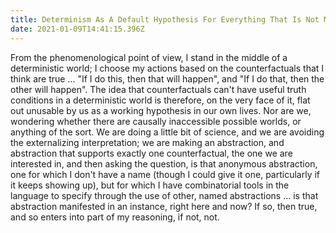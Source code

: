 ```yaml
---
title: Determinism As A Default Hypothesis For Everything That Is Not ME
date: 2021-01-09T14:41:15.396Z
---
```

From the phenomenological point of view, I stand in the middle of a deterministic world; I choose my actions based on the counterfactuals that I think are true ... "If I do this, then that will happen", and "If I do that, then the other will happen".  The idea that counterfactuals can't have useful truth conditions in a deterministic world is therefore, on the very face of it, flat out unusable by us as a working hypothesis in our own lives.  Nor are we, wondering whether there are causally inaccessible possible worlds, or anything of the sort.  We are doing a little bit of science, and we are avoiding the externalizing interpretation; we are making an abstraction, and abstraction that supports exactly one counterfactual, the one we are interested in, and then asking the question, is that anonymous abstraction, one for which I don't have a name (though I could give it one, particularly if it keeps showing up), but for which I have combinatorial tools in the language to specify through the use of other, named abstractions ... is that abstraction manifested in an instance, right here and now?  If so, then true, and so enters into part of my reasoning, if not, not.